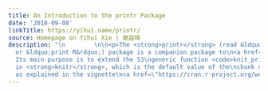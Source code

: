 ```yaml
---
title: An Introduction to the printr Package
date: '2018-09-08'
linkTitle: https://yihui.name/printr/
source: Homepage on Yihui Xie | 谢益辉
description: "\n        \n\n<p>The <strong>printr</strong> (read &ldquo;printer&rdquo;
  or &ldquo;print R&rdquo;) package is a companion package to\n<a href=\"https://yihui.name/knitr/\"><strong>knitr</strong></a>.
  Its main purpose is to extend the S3\ngeneric function <code>knit_print()</code>
  in <strong>knitr</strong>, which is the default value of the\nchunk option <code>render</code>,
  as explained in the vignette\n<a href=\"https://cran.r-project.org/web/packages/knitr/vignettes/knit_print.html\">knit_print.html</a>."
---
```

